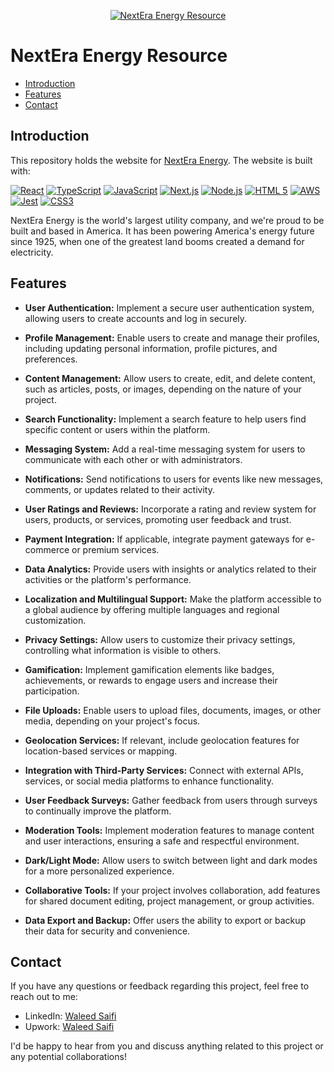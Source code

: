 <p align="center">
  <a href="">
    <img alt="NextEra Energy Resource" title="NextEra Energy Resource" src="https://media.licdn.com/dms/image/C4D0BAQGL9jTdFlKHoQ/company-logo_200_200/0/1601399945227?e=2147483647&v=beta&t=lO1KqQ3fT4yYkyXJUZlc-KbEMBozRtoizpmh9hN4JQ0">
  </a>
</p>

# NextEra Energy Resource

- [Introduction](#introduction)
- [Features](#features)
- [Contact](#contact)

## Introduction

This repository holds the website for [NextEra Energy](https://nexteraenergy.com). The website is built with:

[![React](https://img.shields.io/badge/React-17.x-blue)](https://reactjs.org/)
[![TypeScript](https://img.shields.io/badge/TypeScript-4.x-blue)](https://www.typescriptlang.org/)
[![JavaScript](https://img.shields.io/badge/JavaScript-ES6-yellow)](https://www.ecma-international.org/ecma-262/6.0/)
[![Next.js](https://img.shields.io/badge/Next.js-12.x-lightgrey)](https://nextjs.org/)
[![Node.js](https://img.shields.io/badge/Node.js-16.x-green)](https://nodejs.org/)
[![HTML 5](https://img.shields.io/badge/HTML-5-orange)](https://www.w3.org/TR/html52/)
[![AWS](https://img.shields.io/badge/AWS-Cloud-orange)](https://aws.amazon.com/)
[![Jest](https://img.shields.io/badge/Jest-Testing-red)](https://jestjs.io/)
[![CSS3](https://img.shields.io/badge/CSS-3-blue)](https://www.w3.org/Style/CSS/)

NextEra Energy is the world's largest utility company, and we're proud to be built and based in America. It has been powering America's energy future since 1925, when one of the greatest land booms created a demand for electricity.

## Features

- **User Authentication:** Implement a secure user authentication system, allowing users to create accounts and log in securely.

- **Profile Management:** Enable users to create and manage their profiles, including updating personal information, profile pictures, and preferences.

- **Content Management:** Allow users to create, edit, and delete content, such as articles, posts, or images, depending on the nature of your project.

- **Search Functionality:** Implement a search feature to help users find specific content or users within the platform.

- **Messaging System:** Add a real-time messaging system for users to communicate with each other or with administrators.

- **Notifications:** Send notifications to users for events like new messages, comments, or updates related to their activity.

- **User Ratings and Reviews:** Incorporate a rating and review system for users, products, or services, promoting user feedback and trust.

- **Payment Integration:** If applicable, integrate payment gateways for e-commerce or premium services.

- **Data Analytics:** Provide users with insights or analytics related to their activities or the platform's performance.

- **Localization and Multilingual Support:** Make the platform accessible to a global audience by offering multiple languages and regional customization.

- **Privacy Settings:** Allow users to customize their privacy settings, controlling what information is visible to others.

- **Gamification:** Implement gamification elements like badges, achievements, or rewards to engage users and increase their participation.

- **File Uploads:** Enable users to upload files, documents, images, or other media, depending on your project's focus.

- **Geolocation Services:** If relevant, include geolocation features for location-based services or mapping.

- **Integration with Third-Party Services:** Connect with external APIs, services, or social media platforms to enhance functionality.

- **User Feedback Surveys:** Gather feedback from users through surveys to continually improve the platform.

- **Moderation Tools:** Implement moderation features to manage content and user interactions, ensuring a safe and respectful environment.

- **Dark/Light Mode:** Allow users to switch between light and dark modes for a more personalized experience.

- **Collaborative Tools:** If your project involves collaboration, add features for shared document editing, project management, or group activities.

- **Data Export and Backup:** Offer users the ability to export or backup their data for security and convenience.

## Contact

If you have any questions or feedback regarding this project, feel free to reach out to me:

- LinkedIn: [Waleed Saifi](https://www.linkedin.com/in/javascript-web-developer/)
- Upwork: [Waleed Saifi](https://www.upwork.com/freelancers/waleedsaifi0890)

I'd be happy to hear from you and discuss anything related to this project or any potential collaborations!
